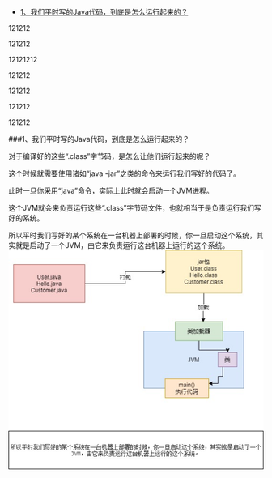 - [1、我们平时写的Java代码，到底是怎么运行起来的？](#1-我们平时写的Java代码，到底是怎么运行起来的？)


121212



121212












12121212








121212







121212








121212




121212

###1、我们平时写的Java代码，到底是怎么运行起来的？

  对于编译好的这些“.class”字节码，是怎么让他们运行起来的呢？
  
  这个时候就需要使用诸如“java -jar”之类的命令来运行我们写好的代码了。
  
  此时一旦你采用“java”命令，实际上此时就会启动一个JVM进程。
  
  这个JVM就会来负责运行这些“.class”字节码文件，也就相当于是负责运行我们写好的系统。
  
  所以平时我们写好的某个系统在一台机器上部署的时候，你一旦启动这个系统，其实就是启动了一个JVM，由它来负责运行这台机器上运行的这个系统。
![](./picture/jvm运行模型.jpg)
